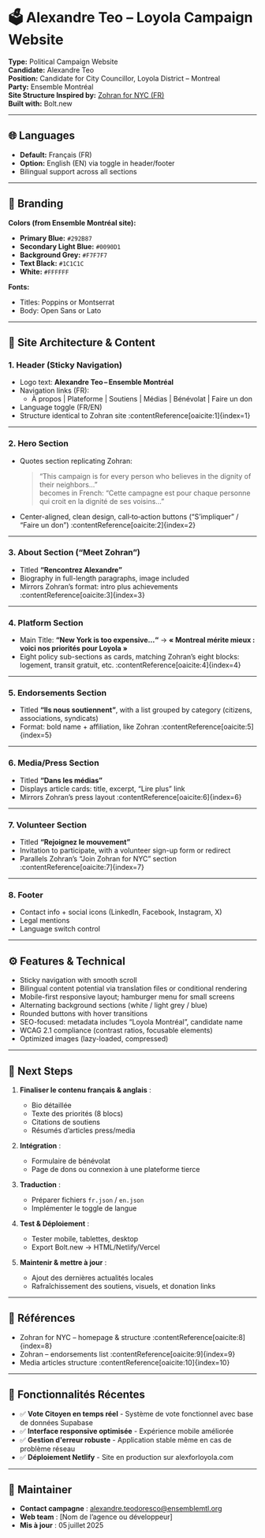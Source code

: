 # 🗳️ Alexandre Teo – Loyola Campaign Website

**Type:** Political Campaign Website  
**Candidate:** Alexandre Teo  
**Position:** Candidate for City Councillor, Loyola District – Montreal  
**Party:** Ensemble Montréal  
**Site Structure Inspired by:** [Zohran for NYC (FR)](https://www.zohranfornyc.com/fr)  
**Built with:** Bolt.new  

---

## 🌐 Languages

- **Default:** Français (FR)  
- **Option:** English (EN) via toggle in header/footer  
- Bilingual support across all sections

---

## 🎨 Branding

**Colors (from Ensemble Montréal site):**
- **Primary Blue:** `#292B87`
- **Secondary Light Blue:** `#0090D1`
- **Background Grey:** `#F7F7F7`
- **Text Black:** `#1C1C1C`
- **White:** `#FFFFFF`

**Fonts:**
- Titles: Poppins or Montserrat
- Body: Open Sans or Lato

---

## 🧭 Site Architecture & Content

### 1. Header (Sticky Navigation)
- Logo text: **Alexandre Teo – Ensemble Montréal**
- Navigation links (FR):
  - À propos | Plateforme | Soutiens | Médias | Bénévolat | Faire un don
- Language toggle (FR/EN)
- Structure identical to Zohran site :contentReference[oaicite:1]{index=1}

---

### 2. Hero Section
- Quotes section replicating Zohran:
  > “This campaign is for every person who believes in the dignity of their neighbors…”  
  becomes in French:
  > “Cette campagne est pour chaque personne qui croit en la dignité de ses voisins…”
- Center-aligned, clean design, call‑to‑action buttons (“S’impliquer” / “Faire un don”) :contentReference[oaicite:2]{index=2}

---

### 3. About Section (“Meet Zohran”)
- Titled **“Rencontrez Alexandre”**
- Biography in full-length paragraphs, image included
- Mirrors Zohran’s format: intro plus achievements :contentReference[oaicite:3]{index=3}

---

### 4. Platform Section
- Main Title: **“New York is too expensive…“** → **« Montreal mérite mieux : voici nos priorités pour Loyola »**
- Eight policy sub-sections as cards, matching Zohran’s eight blocks: logement, transit gratuit, etc. :contentReference[oaicite:4]{index=4}

---

### 5. Endorsements Section
- Titled **“Ils nous soutiennent”**, with a list grouped by category (citizens, associations, syndicats)
- Format: bold name + affiliation, like Zohran :contentReference[oaicite:5]{index=5}

---

### 6. Media/Press Section
- Titled **“Dans les médias”**
- Displays article cards: title, excerpt, “Lire plus” link
- Mirrors Zohran’s press layout :contentReference[oaicite:6]{index=6}

---

### 7. Volunteer Section
- Titled **“Rejoignez le mouvement”**
- Invitation to participate, with a volunteer sign-up form or redirect
- Parallels Zohran’s “Join Zohran for NYC” section :contentReference[oaicite:7]{index=7}

---

### 8. Footer
- Contact info + social icons (LinkedIn, Facebook, Instagram, X)
- Legal mentions
- Language switch control

---

## ⚙️ Features & Technical

- Sticky navigation with smooth scroll
- Bilingual content potential via translation files or conditional rendering
- Mobile-first responsive layout; hamburger menu for small screens
- Alternating background sections (white / light grey / blue)
- Rounded buttons with hover transitions
- SEO-focused: metadata includes “Loyola Montréal”, candidate name
- WCAG 2.1 compliance (contrast ratios, focusable elements)
- Optimized images (lazy-loaded, compressed)

---

## 📝 Next Steps

1. **Finaliser le contenu français & anglais** :
   - Bio détaillée
   - Texte des priorités (8 blocs)
   - Citations de soutiens
   - Résumés d’articles press/media

2. **Intégration** :
   - Formulaire de bénévolat
   - Page de dons ou connexion à une plateforme tierce

3. **Traduction** :
   - Préparer fichiers `fr.json` / `en.json`
   - Implémenter le toggle de langue

4. **Test & Déploiement** :
   - Tester mobile, tablettes, desktop
   - Export Bolt.new → HTML/Netlify/Vercel

5. **Maintenir & mettre à jour** :
   - Ajout des dernières actualités locales
   - Rafraîchissement des soutiens, visuels, et donation links

---

## 🔗 Références

- Zohran for NYC – homepage & structure :contentReference[oaicite:8]{index=8}  
- Zohran – endorsements list :contentReference[oaicite:9]{index=9}  
- Media articles structure :contentReference[oaicite:10]{index=10}

---

## 🚀 Fonctionnalités Récentes

- ✅ **Vote Citoyen en temps réel** - Système de vote fonctionnel avec base de données Supabase
- ✅ **Interface responsive optimisée** - Expérience mobile améliorée  
- ✅ **Gestion d'erreur robuste** - Application stable même en cas de problème réseau
- ✅ **Déploiement Netlify** - Site en production sur alexforloyola.com

---

## 👥 Maintainer

- **Contact campagne** : alexandre.teodoresco@ensemblemtl.org  
- **Web team** : [Nom de l’agence ou développeur]  
- **Mis à jour** : 05 juillet 2025
